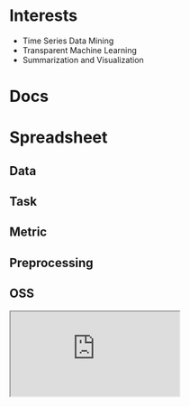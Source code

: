
# Interests
* Time Series Data Mining
* Transparent Machine Learning
* Summarization and Visualization

# Docs

# Spreadsheet

## Data

## Task

## Metric

## Preprocessing

## OSS

<iframe src="https://docs.google.com/spreadsheets/d/e/2PACX-1vTjZdsONi-hKNBHrK6Uaafa9CP6_I7B_Xl12AnddOVdyluYocDzkxYqwVeAbzgk4zF05B0XcHIvC41h/pubhtml?gid=0&amp;single=true&amp;widget=true&amp;headers=false"></iframe>

